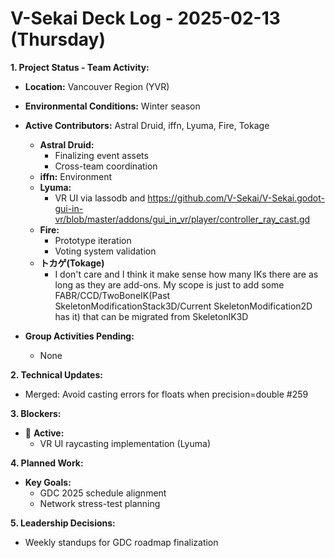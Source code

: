 # V-Sekai Deck Log - 2025-02-13 (Thursday)

**1. Project Status - Team Activity:**

- **Location:** Vancouver Region (YVR)
- **Environmental Conditions:** Winter season
- **Active Contributors:** Astral Druid, iffn, Lyuma, Fire, Tokage

  - **Astral Druid:**
    - Finalizing event assets
    - Cross-team coordination
  - **iffn:** Environment
  - **Lyuma:**
    - VR UI via lassodb and https://github.com/V-Sekai/V-Sekai.godot-gui-in-vr/blob/master/addons/gui_in_vr/player/controller_ray_cast.gd
  - **Fire:**
    - Prototype iteration
    - Voting system validation
  - **トカゲ(Tokage)**
    - I don't care and I think it make sense how many IKs there are as long as they are add-ons. My scope is just to add some FABR/CCD/TwoBoneIK(Past SkeletonModificationStack3D/Current SkeletonModification2D has it) that can be migrated from SkeletonIK3D

- **Group Activities Pending:**
  - None

**2. Technical Updates:**

- Merged: Avoid casting errors for floats when precision=double #259

**3. Blockers:**

- 🛑 **Active:**
  - VR UI raycasting implementation (Lyuma)

**4. Planned Work:**

- **Key Goals:**
  - GDC 2025 schedule alignment
  - Network stress-test planning

**5. Leadership Decisions:**

- Weekly standups for GDC roadmap finalization
